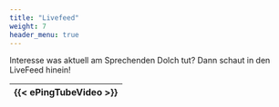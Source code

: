 ```yaml
---
title: "Livefeed"
weight: 7
header_menu: true
---
```


Interesse was aktuell am Sprechenden Dolch tut? Dann schaut in den LiveFeed hinein!

|{{< ePingTubeVideo >}}|
|:---:|